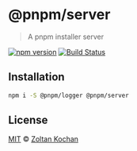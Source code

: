 # @pnpm/server

> A pnpm installer server

<!--@shields('npm', 'travis')-->
[![npm version](https://img.shields.io/npm/v/@pnpm/server.svg)](https://www.npmjs.com/package/@pnpm/server) [![Build Status](https://img.shields.io/travis/pnpm/server/master.svg)](https://travis-ci.org/pnpm/server)
<!--/@-->

## Installation

```sh
npm i -S @pnpm/logger @pnpm/server
```

## License

[MIT](./LICENSE) © [Zoltan Kochan](https://www.kochan.io/)
